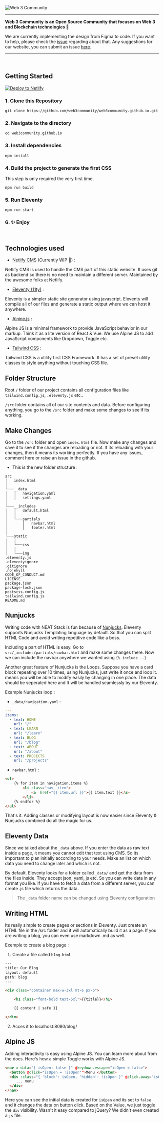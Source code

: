 <img alt="Web 3 Community" src="https://i.imgur.com/xKOfGSM.png"/>

---

<b>Web 3 Community is an Open Source Community that focuses on Web 3 and Blockchain technologies 🚀 </b>
 
We are currently implementing the design from Figma to code. If you want to help, please check the [issue](https://github.com/web3community/web3community.github.io/issues/3) regarding about that. Any suggestions for our website, you can submit an issue [here](https://github.com/web3community/web3community.github.io/issues/new).

---

<br />

## Getting Started
<a href="https://app.netlify.com/start/deploy?repository=https://github.com/web3community/web3community.github.io&amp;stack=cms"><img src="https://www.netlify.com/img/deploy/button.svg" alt="Deploy to Netlify" /></a>


### 1\. Clone this Repository

```
git clone https://github.com/web3community/web3community.github.io.git
```

### 2\. Navigate to the directory

```
cd web3community.github.io
```

### 3\. Install dependencies

```
npm install
```

### 4\. Build the project to generate the first CSS

This step is only required the very first time.

```
npm run build
```

### 5\. Run Eleventy

```
npm run start
```

### 6\. ✨ Enjoy

<br />

## Technologies used

* [Netlify CMS](https://www.netlifycms.org/) (Currently WIP 🚧) :

Netlify CMS is used to handle the CMS part of this static website. It uses git as backend so there is no need to maintain a different server. Maintained by the awesome folks at Netlify.

* [Eleventy (11ty)](https://github.com/11ty/eleventy) :

Eleventy is a simpler static site generator using javascript. Eleventy will compile all of our files and generate a static output where we can host it anywhere.

* [Alpine.js](https://alpinejs.dev/) :

Alpine JS is a minimal framework to provide JavaScript behavior in our markup. Think it as a lite version of React & Vue. We use Alpine JS to add JavaScript components like Dropdown, Toggle etc.

* [Tailwind CSS](https://tailwindcss.com/) :

Tailwind CSS is a utility first CSS Framework. It has a set of preset utility classes to style anything without touching CSS file.
    
## Folder Structure

Root `/` folder of our project contains all configuration files like `tailwind.config.js`, `.eleventy.js` etc..

`/src` folder contains all of our site contents and data. Before configuring anything, you go to the `/src` folder and make some changes to see if its working.

## Make Changes

Go to the `/src` folder and open `index.html` file. Now make any changes and save it to see if the changes are reloading or not. If its reloading with your changes, then it means its working perfectly. If you have any issues, comment here or raise an issue in the github.

* This is the new folder structure :

```
src
│   index.html
│
└───__data
│   │   navigation.yaml
│   │   settings.yaml
│   
└───__includes
│   │   default.html
│   │
│   └───partials
│       │   navbar.html
│       │   footer.html
│
└───static
│   │  
│   └───css
│   │
│   └───img
.eleventy.js
.eleventyignore
.gitignore
.nojekyll
CODE_OF_CONDUCT.md
LICENSE
package.json
package-lock.json
postscss.config.js
tailwind.config.js
README.md
```

## Nunjucks

Writing code with NEAT Stack is fun because of [Nunjucks](https://mozilla.github.io/nunjucks/). Eleventy supports Nunjucks Templating language by default. So that you can split HTML Code and avoid writing repetitive code like a boss.

Including a part of HTML is easy. Go to `src/_includes/partials/navbar.html` and make some changes there. Now we can include the navbar anywhere we wanted using `{% include ..}`

Another great feature of Nunjucks is the Loops. Suppose you have a card block repeating over 10 times, using Nunjucks, just write it once and loop it. means you will be able to modify easily by changing in one place. The data should be seperated here and It will be handled seamlessly by our Eleventy.

Example Nunjucks loop :
* `_data/navigation.yaml` :
```yaml
---
items:
  - text: HOME
    url: "/"
  - text: LEARN
    url: "/learn"
  - text: BLOG
    url: "/blog"
  - text: ABOUT
    url: "/about"
  - text: PROJECTS
    url: "/projects"
```

* `navbar.html` :
```html
<ul>
    {% for item in navigation.items %}
        <li class="nav__item">
            <a  href="{{ item.url }}">{{ item.text }}</a>
        </li>
    {% endfor %}
</ul>
```

That's it. Adding classes or modifying layout is now easier since Eleventy & Nunjucks combined do all the magic for us.

## Eleventy Data

Since we talked about the `_data` above. If you enter the data as raw text inside a page, it means you cannot edit that text using CMS. So its important to plan initially according to your needs. Make an list on which data you need to change later and which is not.

By default, Eleventy looks for a folder called `_data/` and get the data from the files inside. They accept json, yaml, js etc. So you can write data in any format you like. If you have to fetch a data from a different server, you can create .js file which returns the data.

> The `_data` folder name can be changed using Eleventy configuration

## Writing HTML

Its really simple to create pages or sections in Eleventy. Just create an HTML file in the /src folder and it will automatically build it as a page. If you are writing a blog, you can even use markdown .md as well.

Exemple to create a blog page :
1. Create a file called `blog.html`
```html
---
title: Our Blog
layout: default
path: blog
---

<div class="container max-w-3xl mt-6 px-6">

    <h1 class="font-bold text-5xl">{{title}}</h1>

    {{ content | safe }}

</div>
```
2. Acces it to localhost:8080/blog/

## Alpine JS

Adding interactivity is easy using Alpine JS. You can learn more about from the docs. Here's how a simple Toggle works with Alpine JS.

```html
<nav x-data="{ isOpen: false }" @keydown.escape="isOpen = false">
  <button @click="isOpen = !isOpen"">Menu </button>
  <div :class="{ 'block': isOpen, 'hidden': !isOpen }" @click.away="isOpen = false" x-show.transition="true">
     ... menu
  </div>
</nav>
```
Here you can see the initial data is created for `isOpen` and its set to `false` and it changes the data on button click. Based on the Value, we just toggle the `div` visibility. Wasn't it easy compared to jQuery? We didn't even created a `js` file.
